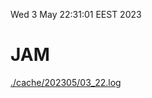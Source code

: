 Wed  3 May 22:31:01 EEST 2023
# JAM
<a href='./cache/202305/03_22.log'>./cache/202305/03_22.log</a>
